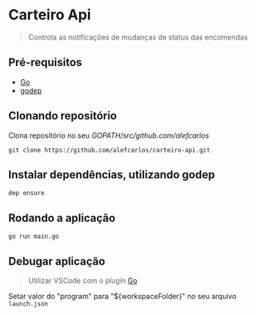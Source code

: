 # Carteiro Api

> Controla as notificações de mudanças de status das encomendas

## Pré-requisitos

* [Go](https://golang.org/)
* [godep](https://golang.github.io/dep/docs/introduction.html)

## Clonando repositório

Clona repositório no seu *$GOPATH$/src/github.com/alefcarlos*

`git clone https://github.com/alefcarlos/carteiro-api.git`

## Instalar dependências, utilizando godep

`dep ensure`

## Rodando a aplicação

`go run main.go`

## Debugar aplicação

> Utilizar VSCode com o plugin [Go](https://marketplace.visualstudio.com/items?itemName=lukehoban.Go)

Setar valor do "program" para "${workspaceFolder}" no seu arquivo `launch.json`